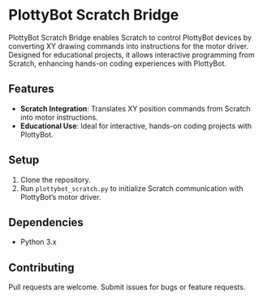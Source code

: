 # PlottyBot Scratch Bridge
PlottyBot Scratch Bridge enables Scratch to control PlottyBot devices by converting XY drawing commands into instructions for the motor driver. Designed for educational projects, it allows interactive programming from Scratch, enhancing hands-on coding experiences with PlottyBot.

## Features
- **Scratch Integration**: Translates XY position commands from Scratch into motor instructions.
- **Educational Use**: Ideal for interactive, hands-on coding projects with PlottyBot.

## Setup
1. Clone the repository.
2. Run `plottybot_scratch.py` to initialize Scratch communication with PlottyBot’s motor driver.

## Dependencies
- Python 3.x

## Contributing
Pull requests are welcome. Submit issues for bugs or feature requests.

